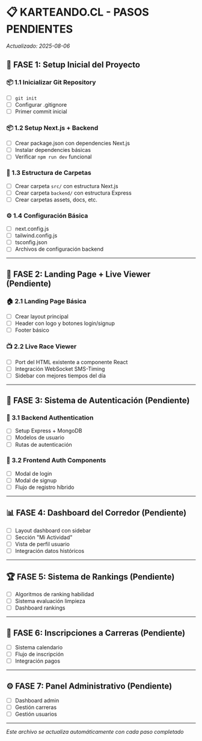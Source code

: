 # 📋 KARTEANDO.CL - PASOS PENDIENTES

*Actualizado: 2025-08-06*

## 🚀 FASE 1: Setup Inicial del Proyecto

### 📦 1.1 Inicializar Git Repository
- [ ] `git init`
- [ ] Configurar .gitignore
- [ ] Primer commit inicial

### 📦 1.2 Setup Next.js + Backend
- [ ] Crear package.json con dependencies Next.js
- [ ] Instalar dependencies básicas
- [ ] Verificar `npm run dev` funcional

### 📁 1.3 Estructura de Carpetas
- [ ] Crear carpeta `src/` con estructura Next.js
- [ ] Crear carpeta `backend/` con estructura Express
- [ ] Crear carpetas assets, docs, etc.

### ⚙️ 1.4 Configuración Básica
- [ ] next.config.js
- [ ] tailwind.config.js  
- [ ] tsconfig.json
- [ ] Archivos de configuración backend

---

## 🎯 FASE 2: Landing Page + Live Viewer (Pendiente)

### 🏠 2.1 Landing Page Básica
- [ ] Crear layout principal
- [ ] Header con logo y botones login/signup
- [ ] Footer básico

### 📺 2.2 Live Race Viewer
- [ ] Port del HTML existente a componente React
- [ ] Integración WebSocket SMS-Timing
- [ ] Sidebar con mejores tiempos del día

---

## 🔐 FASE 3: Sistema de Autenticación (Pendiente)

### 🔑 3.1 Backend Authentication
- [ ] Setup Express + MongoDB
- [ ] Modelos de usuario
- [ ] Rutas de autenticación

### 🎨 3.2 Frontend Auth Components
- [ ] Modal de login
- [ ] Modal de signup
- [ ] Flujo de registro híbrido

---

## 📊 FASE 4: Dashboard del Corredor (Pendiente)

- [ ] Layout dashboard con sidebar
- [ ] Sección "Mi Actividad"
- [ ] Vista de perfil usuario
- [ ] Integración datos históricos

---

## 🏆 FASE 5: Sistema de Rankings (Pendiente)

- [ ] Algoritmos de ranking habilidad
- [ ] Sistema evaluación limpieza
- [ ] Dashboard rankings

---

## 🏁 FASE 6: Inscripciones a Carreras (Pendiente)

- [ ] Sistema calendario
- [ ] Flujo de inscripción
- [ ] Integración pagos

---

## ⚙️ FASE 7: Panel Administrativo (Pendiente)

- [ ] Dashboard admin
- [ ] Gestión carreras
- [ ] Gestión usuarios

---

*Este archivo se actualiza automáticamente con cada paso completado*